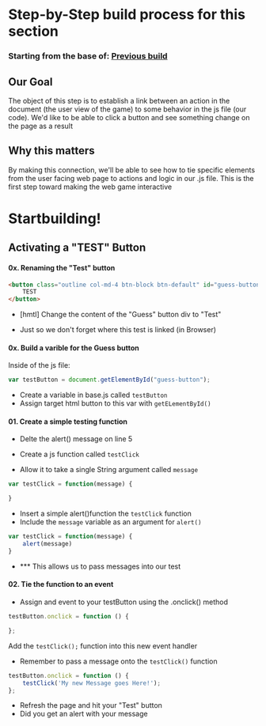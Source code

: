 # Step-by-Step build process for this section

### Starting from the base of: [Previous build](https://github.com/NeuTrix/Hangman-tutorial/tree/master/Lecture-06-connecting-js-display/Step-0601-connect-js-file)

## Our Goal
The object of this step is to establish a link between an action in 
the document (the user view of the game) to some behavior in the js
file (our code).  We'd like to be able to click a button and see 
something change on the page as a result

## Why this matters
By making this connection, we'll be able to see how to tie specific
elements from the user facing web page to actions and logic in our
.js file.  This is the first step toward making the web game interactive

# Startbuilding!
## Activating a "TEST" Button

#### 0x. Renaming the "Test" button
```html
<button class="outline col-md-4 btn-block btn-default" id="guess-button">	
	TEST
</button>
```
- [hmtl] Change the content of the "Guess" button div to "Test"

- Just so we don't forget where this test is linked (in Browser)


#### 0x. Build a varible for the Guess button
Inside of the js file:
		
```javascript
var testButton = document.getElementById("guess-button");
```
- Create a variable in base.js called `testButton` 
- Assign target html button to this var with `getELementById()`


#### 01. Create a simple testing function 

- Delte the alert() message on line 5 

- Create a js function called `testClick`
- Allow it to take a single String argument called `message`

```javascript
var testClick = function(message) {

}
```
- Insert a simple alert()function the `testClick` function
- Include the `message` variable as an argument for `alert()` 

```javascript
var testClick = function(message) {
	alert(message)
}
```
- *** This allows us to pass messages into our test


#### 02. Tie the function to an event

- Assign and event to your testButton using the .onclick() method

```javascript
testButton.onclick = function () { 

};
```
Add the `testClick();` function into this new event handler
- Remember to pass a message onto the `testClick()` function
```javascript
testButton.onclick = function () { 
	testClick('My new Message goes Here!');
};
```
- Refresh the page and hit your "Test" button
- Did you get an alert with your message



